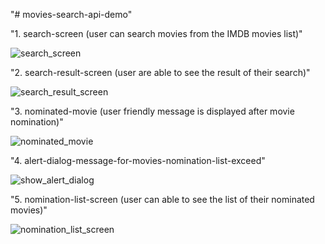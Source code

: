 "# movies-search-api-demo" 

"1. search-screen (user can search movies from the IMDB movies list)" 

![search_screen](https://user-images.githubusercontent.com/74771226/123682235-c15f6000-d818-11eb-9739-95a807fb9175.jpeg)

"2. search-result-screen (user are able to see the result of their search)"

![search_result_screen](https://user-images.githubusercontent.com/74771226/123682234-c15f6000-d818-11eb-899b-411e9e42ac7e.jpeg)

"3. nominated-movie (user friendly message is displayed after movie nomination)"

![nominated_movie](https://user-images.githubusercontent.com/74771226/123682233-c15f6000-d818-11eb-817b-e955e3c3ce2d.jpeg)

"4. alert-dialog-message-for-movies-nomination-list-exceed"

![show_alert_dialog](https://user-images.githubusercontent.com/74771226/123682232-c0c6c980-d818-11eb-8730-a407a597deec.jpeg)

"5. nomination-list-screen (user can able to see the list of their nominated movies)"

![nomination_list_screen](https://user-images.githubusercontent.com/74771226/123682236-c15f6000-d818-11eb-8c7b-471957d92810.jpeg)
